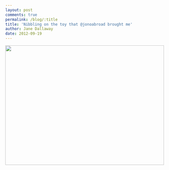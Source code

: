 ```yaml
---
layout: post
comments: true
permalink: /blog/:title
title: 'Nibbling on the toy that @jonoabroad brought me'
author: Jane Dallaway
date: 2012-09-19
---
```


<div>
<a href="http://static.skitters.dallaway.com/Kphoto.JPG">
<img width="500" src="http://static.skitters.dallaway.com/Kphoto.JPG.500.JPG" height="376">
</a>
</div>



 
    

